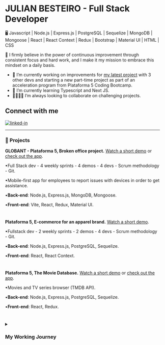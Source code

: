 # JULIAN BESTEIRO - Full Stack Developer
 
🖥️ Javascript | Node.js | Express.js | PostgreSQL | Sequelize | MongoDB | Mongoose | React | React Context | Redux | Bootstrap | Material UI | HTML | CSS



🚀 I firmly believe in the power of continuous improvement through consistent focus and hard work, and I make it my mission to embrace this mindset on a daily basis.


- 🔭 I’m currently working on improvements for <a href= https://fixit-front.vercel.app/>my latest project</a> with 3 other devs and starting a new part-time project as part of an acceleration program from Plataforma 5 Coding Bootcamp.
- 🌱 I’m currently learning Typescript and Next JS.
- 👨‍💻👨‍💻 I’m always looking to collaborate on challenging projects.
 

## Connect with me
[<img alt="linked-in" src="https://img.shields.io/badge/linkedin-%230077B5.svg?&style=for-the-badge&logo=linkedin&logoColor=white" />](https://www.linkedin.com/in/julian-besteiro-full-stack-developer/)

---


### 🧰 Projects


**GLOBANT - Plataforma 5, Broken office project.** <a href="https://www.loom.com/share/127f67d727874030a84164b7fd6451bf?sid=73ecc1a0-f87d-402d-8e28-21f52ebdfc2f/">Watch a short demo</a> or <a href=https://fixit-front.vercel.app/>check out the app</a>.

•Full Stack dev - 4 weekly sprints - 4 demos - 4 devs - Scrum methodology - Git.

•Mobile-first app for employees to report issues with devices in order to get assistance.

•**Back-end**: Node.js, Express.js, MongoDB, Mongoose.

•**Front-end**: Vite, React, Redux, Material UI.
#
**Plataforma 5, E-commerce for an apparel brand.** <a href="https://www.loom.com/share/f7f7669693bd43d293cf157597bbcd3b?sid=6f3f5208-18ba-44f5-ab6e-f733b49cea2d/">Watch a short demo</a>.

•Fullstack dev - 2 weekly sprints - 2 demos - 4 devs - Scrum methodology - Git.

•**Back-end**: Node.js, Express.js, PostgreSQL, Sequelize.

•**Front-end**: React, React Context.
#

**Plataforma 5, The Movie Database.** <a href="https://www.loom.com/share/dba5e42654574f6e9b51b52720f991d3?sid=fa32b404-15f3-4622-aa96-e4c9f6d7c772/">Watch a short demo</a> or <a href= https://tmdb-front-ivory.vercel.app/>check out the app</a>.

•Movies and TV series browser (TMDB API).

•**Back-end**: Node.js, Express.js, PostgreSQL, Sequelize.

•**Front-end**: React, Redux.

#

<details>
 <summary><h3>My Working Journey</h3></summary>
<p>I have a background in Business Administration and initially built my career in Finance, where I reached senior analyst roles within Budgeting & Controlling and Planning & Reporting teams. Over the course of 5+ years, I really sharpened my analytical, reporting, and accounting skills in a corporate setting.</p>

<p>Driven by my curiosity for e-commerce, I started studying digital marketing and eventually transitioned into a data-driven media buyer specialized in Facebook/Instagram Ads. Collaborating with companies in the U.S. and France, I profitably managed social media ads budgets in different industries, reaching a personal record level of EUR 1.5M ad spend in a 4-month period during 2021 H2.</p>

<p>Throughout my e-commerce experience, I evolved into an e-com strategist after having developed strong expertise in paid media, email & SMS marketing, website conversion rate optimization, offer creation, and funnel optimization. Additionally, I gained valuable skills in presenting strategies and performance results to clients, as well as managing projects.</p>

<p>Seeking to broaden my skill set, I completed a 100-hour Javascript fundamentals course, discovering a passion for coding along the way. Motivated by it, I enrolled in a rigorous 4-month full-time Coding Bootcamp focused on full-stack web development with Javascript. With over 800 hours of intensive training and the completion of three professional projects, I have emerged as a dedicated developer eager to tackle new projects and embrace new technologies.</p>

